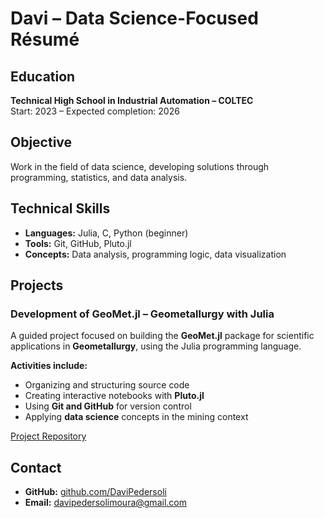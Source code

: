 # Davi – Data Science-Focused Résumé

## Education
**Technical High School in Industrial Automation – COLTEC**  
Start: 2023 – Expected completion: 2026

## Objective
Work in the field of data science, developing solutions through programming, statistics, and data analysis.

## Technical Skills
- **Languages:** Julia, C, Python (beginner)
- **Tools:** Git, GitHub, Pluto.jl
- **Concepts:** Data analysis, programming logic, data visualization

## Projects

### Development of GeoMet.jl – Geometallurgy with Julia
A guided project focused on building the **GeoMet.jl** package for scientific applications in **Geometallurgy**, using the Julia programming language.

**Activities include:**
- Organizing and structuring source code  
- Creating interactive notebooks with **Pluto.jl**  
- Using **Git and GitHub** for version control  
- Applying **data science** concepts in the mining context

[Project Repository](https://github.com/Geometallurgy/GeoMet.jl)

## Contact
- **GitHub:** [github.com/DaviPedersoli](https://github.com/DaviPedersoli)  
- **Email:** davipedersolimoura@gmail.com